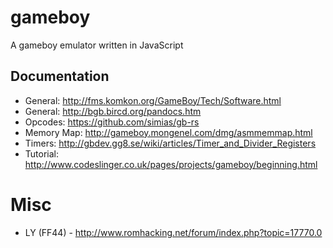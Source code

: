 # gameboy

A gameboy emulator written in JavaScript

## Documentation

- General: http://fms.komkon.org/GameBoy/Tech/Software.html
- General: http://bgb.bircd.org/pandocs.htm
- Opcodes: https://github.com/simias/gb-rs
- Memory Map: http://gameboy.mongenel.com/dmg/asmmemmap.html
- Timers: http://gbdev.gg8.se/wiki/articles/Timer_and_Divider_Registers
- Tutorial: http://www.codeslinger.co.uk/pages/projects/gameboy/beginning.html

# Misc

- LY (FF44) - http://www.romhacking.net/forum/index.php?topic=17770.0
